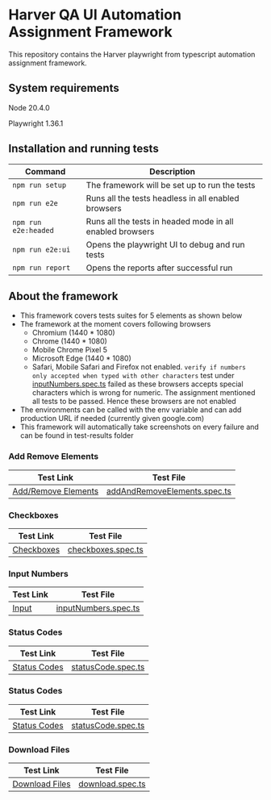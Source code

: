# Harver QA UI Automation Assignment Framework

This repository contains the Harver playwright from typescript automation assignment framework.

## System requirements

Node 20.4.0

Playwright 1.36.1

## Installation and running tests

| Command              | Description                                               |
| -------------------- | --------------------------------------------------------- |
| `npm run setup`      | The framework will be set up to run the tests             |
| `npm run e2e`        | Runs all the tests headless in all enabled browsers       |
| `npm run e2e:headed` | Runs all the tests in headed mode in all enabled browsers |
| `npm run e2e:ui`     | Opens the playwright UI to debug and run tests            |
| `npm run report`     | Opens the reports after successful run                    |

## About the framework

- This framework covers tests suites for 5 elements as shown below
- The framework at the moment covers following browsers
  - Chromium (1440 \* 1080)
  - Chrome (1440 \* 1080)
  - Mobile Chrome Pixel 5
  - Microsoft Edge (1440 \* 1080)
  - Safari, Mobile Safari and Firefox not enabled. `verify if numbers only accepted when typed with other characters` test under [inputNumbers.spec.ts](tests/inputNumbers.spec.ts) failed as these browsers accepts special characters which is wrong for numeric. The assignment mentioned all tests to be passed. Hence these browsers are not enabled
- The environments can be called with the env variable and can add production URL if needed (currently given google.com)
- This framework will automatically take screenshots on every failure and can be found in test-results folder

### Add Remove Elements

| Test Link                                                                      | Test File                                                          |
| ------------------------------------------------------------------------------ | ------------------------------------------------------------------ |
| [Add/Remove Elements](https://the-internet.herokuapp.com/add_remove_elements/) | [addAndRemoveElements.spec.ts](tests/addAndRemoveElements.spec.ts) |

### Checkboxes

| Test Link                                                   | Test File                                      |
| ----------------------------------------------------------- | ---------------------------------------------- |
| [Checkboxes](https://the-internet.herokuapp.com/checkboxes) | [checkboxes.spec.ts](tests/checkboxes.spec.ts) |

### Input Numbers

| Test Link                                          | Test File                                          |
| -------------------------------------------------- | -------------------------------------------------- |
| [Input](https://the-internet.herokuapp.com/inputs) | [inputNumbers.spec.ts](tests/inputNumbers.spec.ts) |

### Status Codes

| Test Link                                                       | Test File                                      |
| --------------------------------------------------------------- | ---------------------------------------------- |
| [Status Codes](https://the-internet.herokuapp.com/status_codes) | [statusCode.spec.ts](tests/statusCode.spec.ts) |

### Status Codes

| Test Link                                                       | Test File                                      |
| --------------------------------------------------------------- | ---------------------------------------------- |
| [Status Codes](https://the-internet.herokuapp.com/status_codes) | [statusCode.spec.ts](tests/statusCode.spec.ts) |

### Download Files

| Test Link                                                     | Test File                                  |
| ------------------------------------------------------------- | ------------------------------------------ |
| [Download Files](https://the-internet.herokuapp.com/download) | [download.spec.ts](tests/download.spec.ts) |
